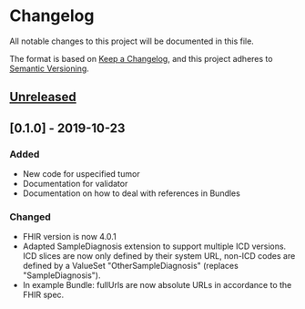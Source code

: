 # Changelog
All notable changes to this project will be documented in this file.

The format is based on [Keep a Changelog](https://keepachangelog.com/en/1.0.0/),
and this project adheres to [Semantic Versioning](https://semver.org/spec/v2.0.0.html).

## [Unreleased]

## [0.1.0] - 2019-10-23
### Added
- New code for uspecified tumor
- Documentation for validator
- Documentation on how to deal with references in Bundles
### Changed
- FHIR version is now 4.0.1
- Adapted SampleDiagnosis extension to support multiple ICD versions. ICD slices are now only defined by their system URL, non-ICD codes are defined by a ValueSet "OtherSampleDiagnosis" (replaces "SampleDiagnosis"). 
- In example Bundle: fullUrls are now absolute URLs in accordance to the FHIR spec.

[Unreleased]: https://github.com/samply/bbmri-fhir-ig/compare/v0.1.0...HEAD
[0.0.1]: https://github.com/samply/bbmri-fhir-ig/releases/tag/v0.1.0
